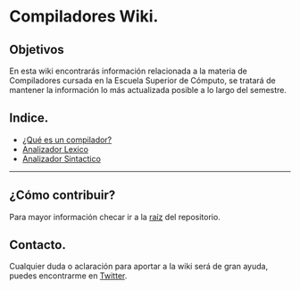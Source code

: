 # Compiladores Wiki.

## Objetivos

En esta wiki encontrarás información relacionada a la materia de Compiladores cursada en la Escuela Superior de Cómputo, se tratará de mantener la información lo más actualizada posible a lo largo del semestre.

## Indice.
* [¿Qué es un compilador?](./Compilador/README.md)
* [Analizador Lexico](./AnalizadorLexico/README.md)
* [Analizador Sintactico](./AnalizadorLexico/README.md)

----

## ¿Cómo contribuir?

Para mayor información checar ir a la [raíz](../README.md) del repositorio.

## Contacto.

Cualquier duda o aclaración para aportar a la wiki será de gran ayuda, puedes encontrarme en [Twitter](http://twitter.com/jresendiz27).